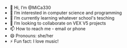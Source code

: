 - 👋 Hi, I’m @MiCa330
- 👀 I’m interested in computer science and programming
- 🌱 I’m currently learning whatever school's tesching
- 💞️ I’m looking to collaborate on VEX V5 projects
- 📫 How to reach me - email or phone
- 😄 Pronouns: she/her
- ⚡ Fun fact: I love music!

<!---
MiCa330/MiCa330 is a ✨ special ✨ repository because its `README.md` (this file) appears on your GitHub profile.
You can click the Preview link to take a look at your changes.
--->
